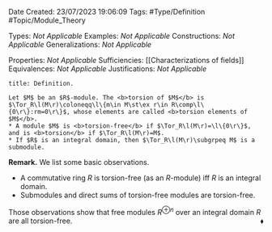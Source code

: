 <div class="topSpace"></div>

Date Created: 23/07/2023 19:06:09
Tags: #Type/Definition #Topic/Module_Theory

Types: <i>Not Applicable</i>
Examples: <i>Not Applicable</i>
Constructions: <i>Not Applicable</i>
Generalizations: <i>Not Applicable</i>

Properties: <i>Not Applicable</i>
Sufficiencies: [[Characterizations of fields]]
Equivalences: <i>Not Applicable</i>
Justifications: <i>Not Applicable</i>

``` ad-Definition
title: Definition.

Let $M$ be an $R$-module. The <b>torsion of $M$</b> is $\Tor_R\l(M\r)\coloneqq\l\{m\in M\st\ex r\in R\comp\l\{0\r\}:rm=0\r\}$, whose elements are called <b>torsion elements of $M$</b>.
* A module $M$ is <b>torsion-free</b> if $\Tor_R\l(M\r)=\l\{0\r\}$, and is <b>torsion</b> if $\Tor_R\l(M\r)=M$.
* If $R$ is an integral domain, then $\Tor_R\l(M\r)\subgrpeq M$ is a submodule.

```

<b>Remark.</b> We list some basic observations.
* A commutative ring $R$ is torsion-free (as an $R$-module) iff $R$ is an integral domain.
* Submodules and direct sums of torsion-free modules are torsion-free.

Those observations show that free modules $R^{\oplus n}$ over an integral domain $R$ are all torsion-free.<span style="float:right;">$\blacklozenge$</span>
